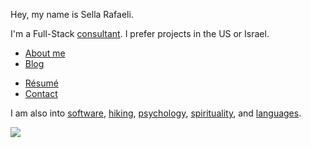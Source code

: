 Hey, my name is Sella Rafaeli. 

I'm a Full-Stack [consultant](/consulting). I prefer projects in the US or Israel. 

* [About me](/about.html)
* [Blog](/blog)
<!-- * [readings](/good_reads.html) -->
* [Résumé](/cv_sella_rafaeli_apr_2016.pdf)
* [Contact](/contact.html)
<!-- * [Creative](/creative.html) -->
<!-- * [Podcast](/podcast) -->
I am also into [software](/software), [hiking](/hiking), [psychology](/psychology), [spirituality](/spirituality), and [languages](/languages). 

<div class='center'>
  <img src="http://imgur.com/NJoZJIs.jpg">
</div>